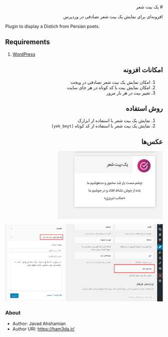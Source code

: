 <div dir="rtl">
# یک بیت شعر
<p>
افزونه‌ای برای نمایش یک بیت شعر تصادفی در وردپرس
</p>
</div>  
Plugin to display a Distich from Persian poets.

## Requirements
1. [WordPress](https://wordpress.org/)

<div dir="rtl">

## امکانات افزونه
1. امکان نمایش یک بیت شعر تصادفی در ویجت
1. امکان نمایش بیت با کد کوتاه در هر جای سایت
1. تغییر بیت در هر بار مرور

## روش استفاده
1. نمایش یک بیت شعر با استفاده از ابزارک
1. نمایش یک بیت شعر با استفاده از کد کوتاه `[yek_beyt]`

## عکس‌ها

![screenshot 1](screenshot-2.png)

![screenshot 2](screenshot-1.png)

</div>

### About
* Author: Javad Ahshamian
* Author URI: https://ham3da.ir/
